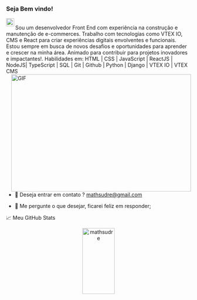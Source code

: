 ### Seja Bem vindo!

<a href="https://www.linkedin.com/in/matheus-sudre/">
  <img align="left" alt="Abhishek's LinkedIN" width="22px" src="https://cdn-icons-png.flaticon.com/256/174/174857.png" />
</a>

<br />
Sou um desenvolvedor Front End com experiência na construção e manutenção de e-commerces. Trabalho com tecnologias como VTEX IO, CMS e React para criar experiências digitais envolventes e funcionais. Estou sempre em busca de novos desafios e oportunidades para aprender e crescer na minha área. Animado para contribuir para projetos inovadores e impactantes!.
Habilidades em: HTML | CSS | JavaScript | ReactJS | NodeJS| TypeScript | SQL | Git | Github | Python | Django | VTEX IO | VTEX CMS 
<br />


  <img align="right" alt="GIF" src="https://media4.giphy.com/media/f3iwJFOVOwuy7K6FFw/giphy.gif?cid=ecf05e47a7v5pssmfeqju0v1tohncpxk0rr1kn51m3fotc82&rid=giphy.gif&ct=g" width="490" height="320" />
  
  - 💼 Deseja entrar em contato ? mathsudre@gmail.com
  
  - 💬 Me pergunte o que desejar, ficarei feliz em responder; 
 





📈 Meu GitHub Stats

<div align="center">
<img width="42%"height="180em" src="https://github-readme-stats.vercel.app/api?username=mathsudre&show_icons=true&theme=cobalt&include_all_commits=true&count_private=true" alt="mathsudre" />

</div>



